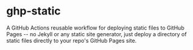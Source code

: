 # ghp-static

A GitHub Actions reusable workflow for deploying static files to GitHub Pages
-- no Jekyll or any static site generator, just deploy a directory of static
files directly to your repo's GitHub Pages site.
